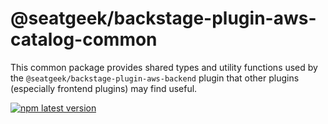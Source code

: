 # @seatgeek/backstage-plugin-aws-catalog-common

This common package provides shared types and utility functions used by the `@seatgeek/backstage-plugin-aws-backend`
plugin that other plugins (especially frontend plugins) may find useful.

[![npm latest version](https://img.shields.io/npm/v/@seatgeek/backstage-plugin-aws-catalog-common/latest.svg)](https://www.npmjs.com/package/@seatgeek/backstage-plugin-aws-catalog-common)
